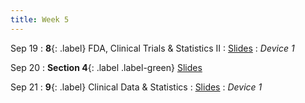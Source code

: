 ```yaml
---
title: Week 5
---
```


Sep 19
: **8**{: .label} FDA, Clinical Trials & Statistics II
  : [Slides](https://bcourses.berkeley.edu/courses/1526813/files/folder/Lectures?preview=86896169)
: _Device 1_

Sep 20
: **Section 4**{: .label .label-green}
[Slides](#)

Sep 21
: **9**{: .label} Clinical Data & Statistics
  : [Slides](https://bcourses.berkeley.edu/courses/1526813/files/folder/Lectures?preview=86918328)
: _Device 1_
